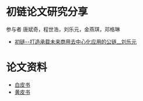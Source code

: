 # 初链论文研究分享
参与者 唐斌奇，程世浩，刘乐元，金燕琪，邓格琳
* [初链--打造承载未来商用去中心化应用的公链__刘乐元](https://github.com/truechain/wiki/tree/master/paper/Truechain_thoughts_liuleyuan.md)
 

# 论文资料

* [白皮书](https://www.truechain.pro/Truechain.pdf) 
* [黄皮书](https://github.com/truechain/wiki/blob/master/docs-cn/yellowpaper.md)
